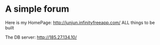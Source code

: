 # A simple forum

Here is my HomePage: http://junjun.infinityfreeapp.com/
ALL things to be built


The DB server: http://185.27.134.10/
